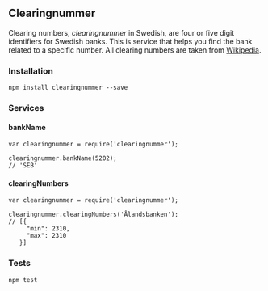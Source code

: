 ## Clearingnummer

Clearing numbers, _clearingnummer_ in Swedish, are four or five digit identifiers for Swedish banks. This is service that helps you find the bank related to a specific number. All clearing numbers are taken from [Wikipedia](http://www.wikiwand.com/sv/Lista_%C3%B6ver_clearingnummer_till_svenska_banker).

### Installation
```
npm install clearingnummer --save
```

### Services

#### bankName
```
var clearingnummer = require('clearingnummer');

clearingnummer.bankName(5202);
// 'SEB'
```

#### clearingNumbers
```
var clearingnummer = require('clearingnummer');

clearingnummer.clearingNumbers('Ålandsbanken');
// [{
     "min": 2310,
     "max": 2310
   }]
```

### Tests
```
npm test
```
